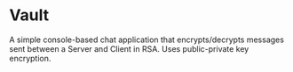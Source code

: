 # Vault

A simple console-based chat application that encrypts/decrypts messages sent between a Server and Client in RSA. Uses public-private key encryption.

